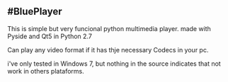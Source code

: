 #BluePlayer
---

This is simple but very funcional python multimedia player.
made with Pyside and Qt5 in Python 2.7



Can play any video format if it has thje necessary Codecs in your pc.

i've only tested in Windows 7, but nothing in the source indicates that not work in others plataforms. 
